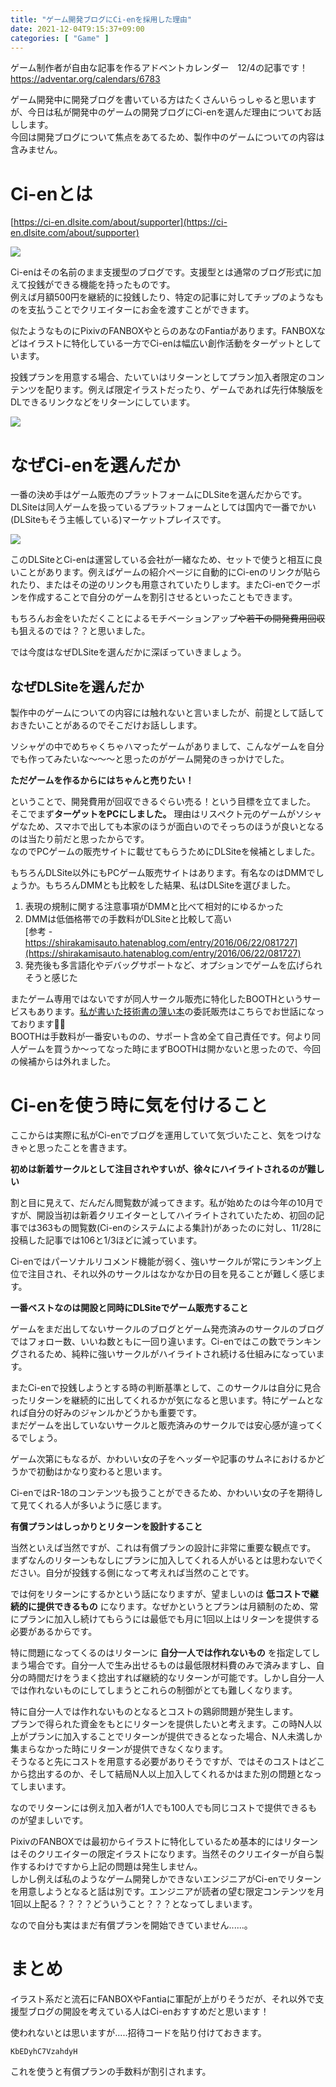 ```yaml
---
title: "ゲーム開発ブログにCi-enを採用した理由"
date: 2021-12-04T9:15:37+09:00
categories: [ "Game" ]
---
```


ゲーム制作者が自由な記事を作るアドベントカレンダー　12/4の記事です！
https://adventar.org/calendars/6783

ゲーム開発中に開発ブログを書いている方はたくさんいらっしゃると思いますが、今日は私が開発中のゲームの開発ブログにCi-enを選んだ理由についてお話しします。  
今回は開発ブログについて焦点をあてるため、製作中のゲームについての内容は含みません。

# Ci-enとは
[https://ci-en.dlsite.com/about/supporter](https://ci-en.dlsite.com/about/supporter)

![](../../images/2021-12-04/ci-en_1.png)

Ci-enはその名前のまま支援型のブログです。支援型とは通常のブログ形式に加えて投銭ができる機能を持ったものです。  
例えば月額500円を継続的に投銭したり、特定の記事に対してチップのようなものを支払うことでクリエイターにお金を渡すことができます。

似たようなものにPixivのFANBOXやとらのあなのFantiaがあります。FANBOXなどはイラストに特化している一方でCi-enは幅広い創作活動をターゲットとしています。

投銭プランを用意する場合、たいていはリターンとしてプラン加入者限定のコンテンツを配ります。例えば限定イラストだったり、ゲームであれば先行体験版をDLできるリンクなどをリターンにしています。

![](../../images/2021-12-04/ci-en_2.png)

# なぜCi-enを選んだか
一番の決め手はゲーム販売のプラットフォームにDLSiteを選んだからです。  
DLSiteは同人ゲームを扱っているプラットフォームとしては国内で一番でかい(DLSiteもそう主帳している)マーケットプレイスです。

![](../../images/2021-12-04/dlsite_1.png)

このDLSiteとCi-enは運営している会社が一緒なため、セットで使うと相互に良いことがあります。例えばゲームの紹介ページに自動的にCi-enのリンクが貼られたり、またはその逆のリンクも用意されていたりします。またCi-enでクーポンを作成することで自分のゲームを割引させるといったこともできます。

もちろんお金をいただくことによるモチベーションアップ~~や若干の開発費用回収~~も狙えるのでは？？と思いました。

では今度はなぜDLSiteを選んだかに深ぼっていきましょう。

## なぜDLSiteを選んだか
製作中のゲームについての内容には触れないと言いましたが、前提として話しておきたいことがあるのでそこだけお話しします。

ソシャゲの中でめちゃくちゃハマったゲームがありまして、こんなゲームを自分でも作ってみたいな〜〜〜と思ったのがゲーム開発のきっかけでした。  

**ただゲームを作るからにはちゃんと売りたい！**

ということで、開発費用が回収できるぐらい売る！という目標を立てました。  
そこでまず**ターゲットをPCにしました。** 理由はリスペクト元のゲームがソシャゲなため、スマホで出しても本家のほうが面白いのでそっちのほうが良いとなるのは当たり前だと思ったからです。  
なのでPCゲームの販売サイトに載せてもらうためにDLSiteを候補としました。

もちろんDLSite以外にもPCゲーム販売サイトはあります。有名なのはDMMでしょうか。もちろんDMMとも比較をした結果、私はDLSiteを選びました。

1. 表現の規制に関する注意事項がDMMと比べて相対的にゆるかった
1. DMMは低価格帯での手数料がDLSiteと比較して高い  
   [参考 - https://shirakamisauto.hatenablog.com/entry/2016/06/22/081727](https://shirakamisauto.hatenablog.com/entry/2016/06/22/081727)
1. 発売後も多言語化やデバッグサポートなど、オプションでゲームを広げられそうと感じた

またゲーム専用ではないですが同人サークル販売に特化したBOOTHというサービスもあります。[私が書いた技術書の薄い本](https://kuluna.booth.pm)の委託販売はこちらでお世話になっております🙇‍♀️  
BOOTHは手数料が一番安いものの、サポート含め全て自己責任です。何より同人ゲームを買うか〜ってなった時にまずBOOTHは開かないと思ったので、今回の候補からは外れました。


# Ci-enを使う時に気を付けること
ここからは実際に私がCi-enでブログを運用していて気づいたこと、気をつけなきゃと思ったことを書きます。

**初めは新着サークルとして注目されやすいが、徐々にハイライトされるのが難しい**

割と目に見えて、だんだん閲覧数が減ってきます。私が始めたのは今年の10月ですが、開設当初は新着クリエイターとしてハイライトされていたため、初回の記事では363もの閲覧数(Ci-enのシステムによる集計)があったのに対し、11/28に投稿した記事では106と1/3ほどに減っています。

Ci-enではパーソナルリコメンド機能が弱く、強いサークルが常にランキング上位で注目され、それ以外のサークルはなかなか日の目を見ることが難しく感じます。

**一番ベストなのは開設と同時にDLSiteでゲーム販売すること**

ゲームをまだ出してないサークルのブログとゲーム発売済みのサークルのブログではフォロー数、いいね数ともに一回り違います。Ci-enではこの数でランキングされるため、純粋に強いサークルがハイライトされ続ける仕組みになっています。

またCi-enで投銭しようとする時の判断基準として、このサークルは自分に見合ったリターンを継続的に出してくれるかが気になると思います。特にゲームとなれば自分の好みのジャンルかどうかも重要です。  
まだゲームを出していないサークルと販売済みのサークルでは安心感が違ってくるでしょう。

ゲーム次第にもなるが、かわいい女の子をヘッダーや記事のサムネにおけるかどうかで初動はかなり変わると思います。

Ci-enではR-18のコンテンツも扱うことができるため、かわいい女の子を期待して見てくれる人が多いように感じます。

**有償プランはしっかりとリターンを設計すること**

当然といえば当然ですが、これは有償プランの設計に非常に重要な観点です。  
まずなんのリターンもなしにプランに加入してくれる人がいるとは思わないでください。自分が投銭する側になって考えれば当然のことです。

では何をリターンにするかという話になりますが、望ましいのは **低コストで継続的に提供できるもの** になります。なぜかというとプランは月額制のため、常にプランに加入し続けてもらうには最低でも月に1回以上はリターンを提供する必要があるからです。

特に問題になってくるのはリターンに **自分一人では作れないもの** を指定してしまう場合です。自分一人で生み出せるものは最低限材料費のみで済みますし、自分の時間だけをうまく捻出すれば継続的なリターンが可能です。しかし自分一人では作れないものにしてしまうとこれらの制御がとても難しくなります。

特に自分一人では作れないものとなるとコストの鶏卵問題が発生します。  
プランで得られた資金をもとにリターンを提供したいと考えます。この時N人以上がプランに加入することでリターンが提供できるとなった場合、N人未満しか集まらなかった時にリターンが提供できなくなります。  
そうなると先にコストを用意する必要がありそうですが、ではそのコストはどこから捻出するのか、そして結局N人以上加入してくれるかはまた別の問題となってしまいます。

なのでリターンには例え加入者が1人でも100人でも同じコストで提供できるものが望ましいです。

PixivのFANBOXでは最初からイラストに特化しているため基本的にはリターンはそのクリエイターの限定イラストになります。当然そのクリエイターが自ら製作するわけですから上記の問題は発生しません。  
しかし例えば私のようなゲーム開発しかできないエンジニアがCi-enでリターンを用意しようとなると話は別です。エンジニアが読者の望む限定コンテンツを月1回以上配る？？？？どういうこと？？？となってしまいます。

なので自分も実はまだ有償プランを開始できていません......。

# まとめ
イラスト系だと流石にFANBOXやFantiaに軍配が上がりそうだが、それ以外で支援型ブログの開設を考えている人はCi-enおすすめだと思います！

使われないとは思いますが.....招待コードを貼り付けておきます。

`KbEDyhC7VzahdyH`

これを使うと有償プランの手数料が割引されます。
